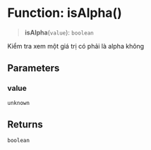 # Function: isAlpha()

> **isAlpha**(`value`): `boolean`

Kiểm tra xem một giá trị có phải là alpha không

## Parameters

### value

`unknown`

## Returns

`boolean`
